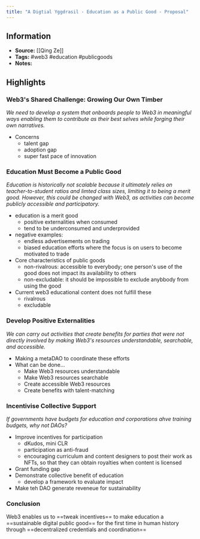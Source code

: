 ```yaml
---
title: "A Digtial Yggdrasil - Education as a Public Good - Proposal"
---
```

## Information
- **Source:** [[Qing Ze]]
- **Tags:** #web3 #education #publicgoods
- **Notes:** 

## Highlights
### Web3's Shared Challenge: Growing Our Own Timber
*We need to develop a system that onboards people to Web3 in meaningful ways enabling them to contribute as their best selves while forging their own narratives.*
+ Concerns
	+ talent gap
	+ adoption gap
	+ super fast pace of innovation

### Education Must Become a Public Good
*Education is historically not scalable because it ultimately relies on teacher-to-student ratios and limted class sizes, limiting it to being a merit good. However, this could be changed with Web3, as activities can become publicly accessible and participatory.*
+ education is a merit good
	+ positive externalities when consumed
	+ tend to be underconsumed and underprovided
+ negative examples:
	+ endless advertisements on trading 
	+ biased education efforts where the focus is on users to become motivated to trade
+ Core characteristics of public goods
	+ non-rivalrous: accessible to everybody; one person's use of the good does not impact its availability to others
	+ non-excludable: it should be impossible to exclude anybbody from using the good
+ Current web3 educational content does not fulfill these
	+ rivalrous
	+ excludable

### Develop Positive Externalities
*We can carry out activities that create benefits for parties that were not directly involved by making Web3's resources understandable, searchable, and accessible.*

+ Making a metaDAO to coordinate these efforts
+ What can be done...
	+ Make Web3 resources understandable
	+ Make Web3 resources searchable
	+ Create accessible Web3 resources
	+ Create benefits with talent-matching

### Incentivise Collective Support
*If governments have budgets for education and corporations ahve training budgets, why not DAOs?*

+ Improve incentives for participation
	+ dKudos, mini CLR
	+ participation as anti-fraud
	+ encouraging curriculum and content designers to post their work as NFTs, so that they can obtain royalties when content is licensed
+ Grant funding gap
+ Demonstrate collective benefit of education
	+ develop a framework to evaluate impact
+ Make teh DAO generate reveneue for sustainability

### Conclusion
Web3 enables us to ==tweak incentives== to make education a ==sustainable digital public good== for the first time in human history through ==decentralized credentials and coordination==